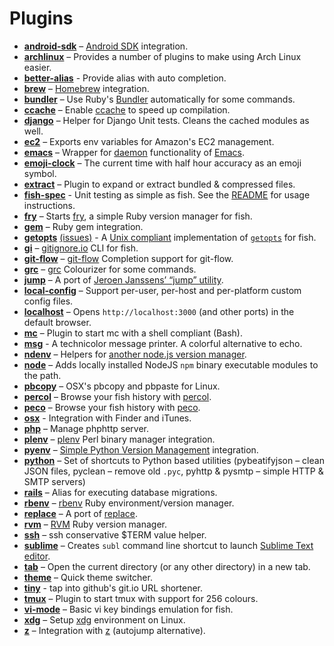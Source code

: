 # Plugins
* [__android-sdk__](https://github.com/oh-my-fish/plugin-android-sdk) – [Android SDK](http://developer.android.com/sdk/index.html) integration.
* [__archlinux__](https://github.com/oh-my-fish/plugin-archlinux) – Provides a number of plugins to make using Arch Linux easier.
* [__better-alias__](https://github.com/oh-my-fish/plugin-balias) - Provide alias with auto completion.
* [__brew__](https://github.com/oh-my-fish/plugin-brew) – [Homebrew](http://brew.sh/) integration.
* [__bundler__](https://github.com/oh-my-fish/plugin-bundler) – Use Ruby's [Bundler](http://bundler.io/) automatically for some commands.
* [__ccache__](https://github.com/oh-my-fish/plugin-ccache) – Enable [ccache](http://ccache.samba.org/) to speed up compilation.
* [__django__](https://github.com/oh-my-fish/plugin-django) – Helper for Django Unit tests. Cleans the cached modules as well.
* [__ec2__](https://github.com/oh-my-fish/plugin-ec2) – Exports env variables for Amazon's EC2 management.
* [__emacs__](https://github.com/oh-my-fish/plugin-emacs) – Wrapper for [daemon](http://www.emacswiki.org/emacs/EmacsAsDaemon) functionality of [Emacs](https://www.gnu.org/software/emacs/).
* [__emoji-clock__](https://github.com/oh-my-fish/plugin-emoji-clock) – The current time with half hour accuracy as an emoji symbol.
* [__extract__](https://github.com/oh-my-fish/plugin-extract) – Plugin to expand or extract bundled & compressed files.
* [__fish-spec__](https://github.com/oh-my-fish/plugin-fish-spec) - Unit testing as simple as fish. See the [README](fish-spec/README.markdown) for usage instructions.
* [__fry__](https://github.com/oh-my-fish/plugin-fry) – Starts [fry](https://github.com/terlar/fry), a simple Ruby version manager for fish.
* [__gem__](https://github.com/oh-my-fish/plugin-gem) – Ruby gem integration.
* [__getopts__](https://github.com/oh-my-fish/plugin-getopts) [(issues)](https://github.com/bucaran/getopts) - A [Unix compliant](http://pubs.opengroup.org/onlinepubs/7908799/xbd/utilconv.html) implementation of [`getopts`](http://en.wikipedia.org/wiki/Getopts) for fish.
* [__gi__](https://github.com/oh-my-fish/plugin-gi) – [gitignore.io](http://gitignore.io) CLI for fish.
* [__git-flow__](https://github.com/oh-my-fish/plugin-git-flow) – [git-flow](https://github.com/nvie/gitflow) Completion support for git-flow.
* [__grc__](https://github.com/oh-my-fish/plugin-grc) – [grc](http://kassiopeia.juls.savba.sk/~garabik/software/grc.html) Colourizer for some commands.
* [__jump__](https://github.com/oh-my-fish/plugin-jump) – A port of [Jeroen Janssens’ “jump” utility](http://jeroenjanssens.com/2013/08/16/quickly-navigate-your-filesystem-from-the-command-line.html).
* [__local-config__](https://github.com/oh-my-fish/plugin-local-config) – Support per-user, per-host and per-platform custom config files.
* [__localhost__](https://github.com/oh-my-fish/plugin-localhost) – Opens `http://localhost:3000` (and other ports) in the default browser.
* [__mc__](https://github.com/oh-my-fish/plugin-mc) – Plugin to start mc with a shell compliant (Bash).
* [__msg__](https://github.com/oh-my-fish/plugin-msg) - A technicolor message printer. A colorful alternative to echo.
* [__ndenv__](https://github.com/oh-my-fish/plugin-ndenv) – Helpers for [another node.js version manager](https://github.com/riywo/ndenv).
* [__node__](https://github.com/oh-my-fish/plugin-node) – Adds locally installed NodeJS `npm` binary executable modules to the path.
* [__pbcopy__](https://github.com/oh-my-fish/plugin-pbcopy) – OSX's pbcopy and pbpaste for Linux.
* [__percol__](https://github.com/oh-my-fish/plugin-percol) – Browse your fish history with [percol](https://github.com/mooz/percol).
* [__peco__](https://github.com/oh-my-fish/plugin-peco) – Browse your fish history with [peco](https://github.com/peco/peco).
* [__osx__](https://github.com/oh-my-fish/plugin-osx) - Integration with Finder and iTunes.
* [__php__](https://github.com/oh-my-fish/plugin-php) – Manage phphttp server.
* [__plenv__](https://github.com/oh-my-fish/plugin-plenv) – [plenv](https://github.com/tokuhirom/plenv) Perl binary manager integration.
* [__pyenv__](https://github.com/oh-my-fish/plugin-pyenv) – [Simple Python Version Management](https://github.com/yyuu/pyenv) integration.
* [__python__](https://github.com/oh-my-fish/plugin-python) – Set of shortcuts to Python based utilities (pybeatifyjson – clean JSON files, pyclean – remove old `.pyc`, pyhttp & pysmtp – simple HTTP & SMTP servers)
* [__rails__](https://github.com/oh-my-fish/plugin-rails) – Alias for executing database migrations.
* [__rbenv__](https://github.com/oh-my-fish/plugin-rbenv) – [rbenv](https://github.com/sstephenson/rbenv) Ruby environment/version manager.
* [__replace__](https://github.com/oh-my-fish/plugin-replace) – A port of [replace](https://github.com/thoughtbot/dotfiles/blob/master/bin/replace).
* [__rvm__](https://github.com/oh-my-fish/plugin-rvm) – [RVM](http://rvm.io) Ruby version manager.
* [__ssh__](https://github.com/oh-my-fish/plugin-ssh) – ssh conservative $TERM value helper.
* [__sublime__](https://github.com/oh-my-fish/plugin-sublime) – Creates `subl` command line shortcut to launch [Sublime Text editor](http://sublimetext.com/).
* [__tab__](https://github.com/oh-my-fish/plugin-tab) – Open the current directory (or any other directory) in a new tab.
* [__theme__](https://github.com/oh-my-fish/plugin-theme) – Quick theme switcher.
* [__tiny__](https://github.com/oh-my-fish/plugin-tiny) - tap into github's git.io URL shortener.
* [__tmux__](https://github.com/oh-my-fish/plugin-tmux) – Plugin to start tmux with support for 256 colours.
* [__vi-mode__](https://github.com/oh-my-fish/plugin-vi-mode) – Basic vi key bindings emulation for fish.
* [__xdg__](https://github.com/oh-my-fish/plugin-xdg) – Setup [xdg](http://standards.freedesktop.org/basedir-spec/basedir-spec-latest.html) environment on Linux.
* [__z__](https://github.com/oh-my-fish/plugin-z) – Integration with [z](https://github.com/rupa/z) (autojump alternative).
